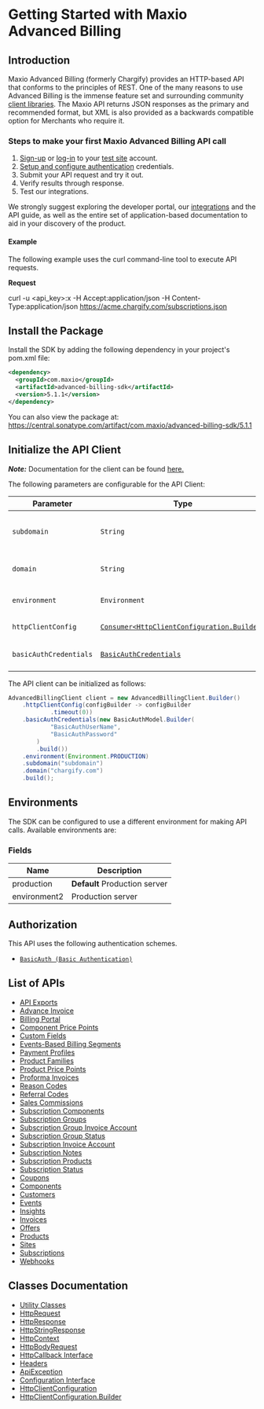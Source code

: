 
# Getting Started with Maxio Advanced Billing

## Introduction

Maxio Advanced Billing (formerly Chargify) provides an HTTP-based API that conforms to the principles of REST.
One of the many reasons to use Advanced Billing is the immense feature set and surrounding community [client libraries](page:development-tools/client-libraries).
The Maxio API returns JSON responses as the primary and recommended format, but XML is also provided as a backwards compatible option for Merchants who require it.

### Steps to make your first Maxio Advanced Billing API call

1. [Sign-up](https://app.chargify.com/signup/maxio-billing-sandbox) or [log-in](https://app.chargify.com/login.html) to your [test site](https://maxio.zendesk.com/hc/en-us/articles/24250712113165-Testing-Overview) account.
2. [Setup and configure authentication](https://maxio.zendesk.com/hc/en-us/articles/24294819360525-API-Keys) credentials.
3. Submit your API request and try it out.
4. Verify results through response.
5. Test our integrations.

We strongly suggest exploring the developer portal, our [integrations](https://www.maxio.com/integrations) and the API guide, as well as the entire set of application-based documentation to aid in your discovery of the product.

#### Example

The following example uses the curl command-line tool to execute API requests.

**Request**

curl -u <api_key>:x -H Accept:application/json -H Content-Type:application/json https://acme.chargify.com/subscriptions.json

## Install the Package

Install the SDK by adding the following dependency in your project's pom.xml file:

```xml
<dependency>
  <groupId>com.maxio</groupId>
  <artifactId>advanced-billing-sdk</artifactId>
  <version>5.1.1</version>
</dependency>
```

You can also view the package at:
https://central.sonatype.com/artifact/com.maxio/advanced-billing-sdk/5.1.1

## Initialize the API Client

**_Note:_** Documentation for the client can be found [here.](https://www.github.com/maxio-com/ab-java-sdk/tree/5.1.1/doc/client.md)

The following parameters are configurable for the API Client:

| Parameter | Type | Description |
|  --- | --- | --- |
| `subdomain` | `String` | The subdomain for your Advanced Billing site.<br>*Default*: `"subdomain"` |
| `domain` | `String` | The Advanced Billing server domain.<br>*Default*: `"chargify.com"` |
| `environment` | `Environment` | The API environment. <br> **Default: `Environment.PRODUCTION`** |
| `httpClientConfig` | [`Consumer<HttpClientConfiguration.Builder>`](https://www.github.com/maxio-com/ab-java-sdk/tree/5.1.1/doc/http-client-configuration-builder.md) | Set up Http Client Configuration instance. |
| `basicAuthCredentials` | [`BasicAuthCredentials`](https://www.github.com/maxio-com/ab-java-sdk/tree/5.1.1/doc/auth/basic-authentication.md) | The Credentials Setter for Basic Authentication |

The API client can be initialized as follows:

```java
AdvancedBillingClient client = new AdvancedBillingClient.Builder()
    .httpClientConfig(configBuilder -> configBuilder
            .timeout(0))
    .basicAuthCredentials(new BasicAuthModel.Builder(
            "BasicAuthUserName",
            "BasicAuthPassword"
        )
        .build())
    .environment(Environment.PRODUCTION)
    .subdomain("subdomain")
    .domain("chargify.com")
    .build();
```

## Environments

The SDK can be configured to use a different environment for making API calls. Available environments are:

### Fields

| Name | Description |
|  --- | --- |
| production | **Default** Production server |
| environment2 | Production server |

## Authorization

This API uses the following authentication schemes.

* [`BasicAuth (Basic Authentication)`](https://www.github.com/maxio-com/ab-java-sdk/tree/5.1.1/doc/auth/basic-authentication.md)

## List of APIs

* [API Exports](https://www.github.com/maxio-com/ab-java-sdk/tree/5.1.1/doc/controllers/api-exports.md)
* [Advance Invoice](https://www.github.com/maxio-com/ab-java-sdk/tree/5.1.1/doc/controllers/advance-invoice.md)
* [Billing Portal](https://www.github.com/maxio-com/ab-java-sdk/tree/5.1.1/doc/controllers/billing-portal.md)
* [Component Price Points](https://www.github.com/maxio-com/ab-java-sdk/tree/5.1.1/doc/controllers/component-price-points.md)
* [Custom Fields](https://www.github.com/maxio-com/ab-java-sdk/tree/5.1.1/doc/controllers/custom-fields.md)
* [Events-Based Billing Segments](https://www.github.com/maxio-com/ab-java-sdk/tree/5.1.1/doc/controllers/events-based-billing-segments.md)
* [Payment Profiles](https://www.github.com/maxio-com/ab-java-sdk/tree/5.1.1/doc/controllers/payment-profiles.md)
* [Product Families](https://www.github.com/maxio-com/ab-java-sdk/tree/5.1.1/doc/controllers/product-families.md)
* [Product Price Points](https://www.github.com/maxio-com/ab-java-sdk/tree/5.1.1/doc/controllers/product-price-points.md)
* [Proforma Invoices](https://www.github.com/maxio-com/ab-java-sdk/tree/5.1.1/doc/controllers/proforma-invoices.md)
* [Reason Codes](https://www.github.com/maxio-com/ab-java-sdk/tree/5.1.1/doc/controllers/reason-codes.md)
* [Referral Codes](https://www.github.com/maxio-com/ab-java-sdk/tree/5.1.1/doc/controllers/referral-codes.md)
* [Sales Commissions](https://www.github.com/maxio-com/ab-java-sdk/tree/5.1.1/doc/controllers/sales-commissions.md)
* [Subscription Components](https://www.github.com/maxio-com/ab-java-sdk/tree/5.1.1/doc/controllers/subscription-components.md)
* [Subscription Groups](https://www.github.com/maxio-com/ab-java-sdk/tree/5.1.1/doc/controllers/subscription-groups.md)
* [Subscription Group Invoice Account](https://www.github.com/maxio-com/ab-java-sdk/tree/5.1.1/doc/controllers/subscription-group-invoice-account.md)
* [Subscription Group Status](https://www.github.com/maxio-com/ab-java-sdk/tree/5.1.1/doc/controllers/subscription-group-status.md)
* [Subscription Invoice Account](https://www.github.com/maxio-com/ab-java-sdk/tree/5.1.1/doc/controllers/subscription-invoice-account.md)
* [Subscription Notes](https://www.github.com/maxio-com/ab-java-sdk/tree/5.1.1/doc/controllers/subscription-notes.md)
* [Subscription Products](https://www.github.com/maxio-com/ab-java-sdk/tree/5.1.1/doc/controllers/subscription-products.md)
* [Subscription Status](https://www.github.com/maxio-com/ab-java-sdk/tree/5.1.1/doc/controllers/subscription-status.md)
* [Coupons](https://www.github.com/maxio-com/ab-java-sdk/tree/5.1.1/doc/controllers/coupons.md)
* [Components](https://www.github.com/maxio-com/ab-java-sdk/tree/5.1.1/doc/controllers/components.md)
* [Customers](https://www.github.com/maxio-com/ab-java-sdk/tree/5.1.1/doc/controllers/customers.md)
* [Events](https://www.github.com/maxio-com/ab-java-sdk/tree/5.1.1/doc/controllers/events.md)
* [Insights](https://www.github.com/maxio-com/ab-java-sdk/tree/5.1.1/doc/controllers/insights.md)
* [Invoices](https://www.github.com/maxio-com/ab-java-sdk/tree/5.1.1/doc/controllers/invoices.md)
* [Offers](https://www.github.com/maxio-com/ab-java-sdk/tree/5.1.1/doc/controllers/offers.md)
* [Products](https://www.github.com/maxio-com/ab-java-sdk/tree/5.1.1/doc/controllers/products.md)
* [Sites](https://www.github.com/maxio-com/ab-java-sdk/tree/5.1.1/doc/controllers/sites.md)
* [Subscriptions](https://www.github.com/maxio-com/ab-java-sdk/tree/5.1.1/doc/controllers/subscriptions.md)
* [Webhooks](https://www.github.com/maxio-com/ab-java-sdk/tree/5.1.1/doc/controllers/webhooks.md)

## Classes Documentation

* [Utility Classes](https://www.github.com/maxio-com/ab-java-sdk/tree/5.1.1/doc/utility-classes.md)
* [HttpRequest](https://www.github.com/maxio-com/ab-java-sdk/tree/5.1.1/doc/http-request.md)
* [HttpResponse](https://www.github.com/maxio-com/ab-java-sdk/tree/5.1.1/doc/http-response.md)
* [HttpStringResponse](https://www.github.com/maxio-com/ab-java-sdk/tree/5.1.1/doc/http-string-response.md)
* [HttpContext](https://www.github.com/maxio-com/ab-java-sdk/tree/5.1.1/doc/http-context.md)
* [HttpBodyRequest](https://www.github.com/maxio-com/ab-java-sdk/tree/5.1.1/doc/http-body-request.md)
* [HttpCallback Interface](https://www.github.com/maxio-com/ab-java-sdk/tree/5.1.1/doc/http-callback-interface.md)
* [Headers](https://www.github.com/maxio-com/ab-java-sdk/tree/5.1.1/doc/headers.md)
* [ApiException](https://www.github.com/maxio-com/ab-java-sdk/tree/5.1.1/doc/api-exception.md)
* [Configuration Interface](https://www.github.com/maxio-com/ab-java-sdk/tree/5.1.1/doc/configuration-interface.md)
* [HttpClientConfiguration](https://www.github.com/maxio-com/ab-java-sdk/tree/5.1.1/doc/http-client-configuration.md)
* [HttpClientConfiguration.Builder](https://www.github.com/maxio-com/ab-java-sdk/tree/5.1.1/doc/http-client-configuration-builder.md)

